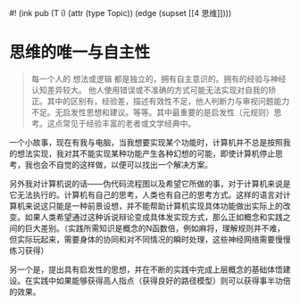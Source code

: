 #! (ink pub (T i) (attr (type Topic)) (edge (supset [[4 思维]])))

# 思维的唯一与自主性

> 每一个人的 想法或逻辑 都是独立的，拥有自主意识的。拥有的经验与神经认知差异较大。
> 他人使用错误或不准确的方式可能无法实现对自我的矫正。其中的区别有，经验差，描述有效性不足，他人判断力与审视问题能力不足。无启发性思想和建议。等等。其中最重要的是启发性（元规则）思考。这点常见于经验丰富的老者或文学经典中。


一个小故事，现在有我与电脑，当我想要实现某个功能时，计算机并不总是按照我的想法实现，我对其不能实现某种功能产生各种幻想的可能，即使计算机停止思考，我也会不自觉的这样做，以便可以找出一个解决方案。


另外我对计算机说的话——伪代码流程图以及希望它所做的事，对于计算机来说是它无法执行的。计算机有自己的思考，人类也有自己的思考方式。这样的语言对计算机来说这只能是一种前景设想，并不能帮助计算机实现具体功能做出实际上的改变。如果人类希望通过这种诉说辩论变成具体发实现方式，那么正如概念和实践之间的巨大差别。（实践所需知识是概念的N函数倍，例如麻将，理解规则并不难，但实际玩起来，需要身体的协同和对不同情况的瞬时处理，这些神经网络需要慢慢练习获得）

另一个是，提出具有启发性的思想，并在不断的实践中完成上层概念的基础体悟建设。在实践中如果能够获得高人指点（获得良好的路径模型）则可以获得事半功倍的效果。 